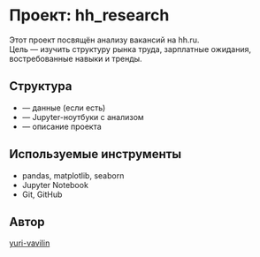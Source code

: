 # Проект: hh_research

Этот проект посвящён анализу вакансий на hh.ru.  
Цель — изучить структуру рынка труда, зарплатные ожидания, востребованные навыки и тренды.

## Структура

-  — данные (если есть)
-  — Jupyter-ноутбуки с анализом
-  — описание проекта

## Используемые инструменты

- pandas, matplotlib, seaborn
- Jupyter Notebook
- Git, GitHub

## Автор

[yuri-vavilin](https://github.com/yuri-vavilin)
